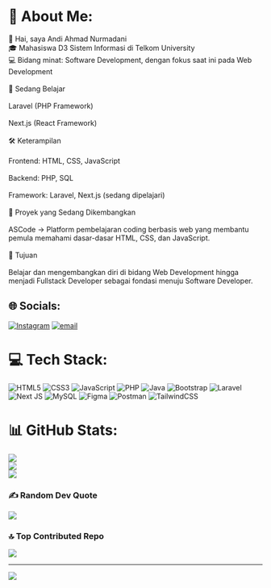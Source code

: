 # 💫 About Me:
👋 Hai, saya Andi Ahmad Nurmadani<br>🎓 Mahasiswa D3 Sistem Informasi di Telkom University<br>💻 Bidang minat: Software Development, dengan fokus saat ini pada Web Development<br><br>🚀 Sedang Belajar<br><br>Laravel (PHP Framework)<br><br>Next.js (React Framework)<br><br>🛠 Keterampilan<br><br>Frontend: HTML, CSS, JavaScript<br><br>Backend: PHP, SQL<br><br>Framework: Laravel, Next.js (sedang dipelajari)<br><br>📌 Proyek yang Sedang Dikembangkan<br><br>ASCode → Platform pembelajaran coding berbasis web yang membantu pemula memahami dasar-dasar HTML, CSS, dan JavaScript.<br><br>🌱 Tujuan<br><br>Belajar dan mengembangkan diri di bidang Web Development hingga menjadi Fullstack Developer sebagai fondasi menuju Software Developer.


## 🌐 Socials:
[![Instagram](https://img.shields.io/badge/Instagram-%23E4405F.svg?logo=Instagram&logoColor=white)](https://instagram.com/andi.nmd) [![email](https://img.shields.io/badge/Email-D14836?logo=gmail&logoColor=white)](mailto:andiahmadnurmadani15@gmail.com)

# 💻 Tech Stack:
![HTML5](https://img.shields.io/badge/html5-%23E34F26.svg?style=for-the-badge&logo=html5&logoColor=white) ![CSS3](https://img.shields.io/badge/css3-%231572B6.svg?style=for-the-badge&logo=css3&logoColor=white) ![JavaScript](https://img.shields.io/badge/javascript-%23323330.svg?style=for-the-badge&logo=javascript&logoColor=%23F7DF1E) ![PHP](https://img.shields.io/badge/php-%23777BB4.svg?style=for-the-badge&logo=php&logoColor=white) ![Java](https://img.shields.io/badge/java-%23ED8B00.svg?style=for-the-badge&logo=openjdk&logoColor=white) ![Bootstrap](https://img.shields.io/badge/bootstrap-%238511FA.svg?style=for-the-badge&logo=bootstrap&logoColor=white) ![Laravel](https://img.shields.io/badge/laravel-%23FF2D20.svg?style=for-the-badge&logo=laravel&logoColor=white) ![Next JS](https://img.shields.io/badge/Next-black?style=for-the-badge&logo=next.js&logoColor=white) ![MySQL](https://img.shields.io/badge/mysql-4479A1.svg?style=for-the-badge&logo=mysql&logoColor=white) ![Figma](https://img.shields.io/badge/figma-%23F24E1E.svg?style=for-the-badge&logo=figma&logoColor=white) ![Postman](https://img.shields.io/badge/Postman-FF6C37?style=for-the-badge&logo=postman&logoColor=white) ![TailwindCSS](https://img.shields.io/badge/tailwindcss-%2338B2AC.svg?style=for-the-badge&logo=tailwind-css&logoColor=white)
# 📊 GitHub Stats:
![](https://github-readme-stats.vercel.app/api?username=andiahmadnurmadani&theme=react&hide_border=false&include_all_commits=false&count_private=false)<br/>
![](https://nirzak-streak-stats.vercel.app/?user=andiahmadnurmadani&theme=react&hide_border=false)<br/>
![](https://github-readme-stats.vercel.app/api/top-langs/?username=andiahmadnurmadani&theme=react&hide_border=false&include_all_commits=false&count_private=false&layout=compact)

### ✍️ Random Dev Quote
![](https://quotes-github-readme.vercel.app/api?type=horizontal&theme=dark)

### 🔝 Top Contributed Repo
![](https://github-contributor-stats.vercel.app/api?username=andiahmadnurmadani&limit=5&theme=dark&combine_all_yearly_contributions=true)

---
[![](https://visitcount.itsvg.in/api?id=andiahmadnurmadani&icon=2&color=3)](https://visitcount.itsvg.in)

<!-- Proudly created with GPRM ( https://gprm.itsvg.in ) -->